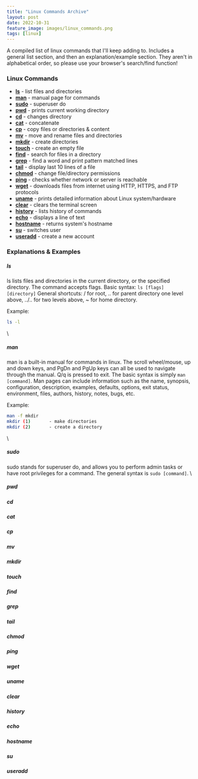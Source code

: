 ```yaml
---
title: "Linux Commands Archive"
layout: post
date: 2022-10-31
feature_image: images/linux_commands.png
tags: [linux]
---
```


A compiled list of linux commands that I'll keep adding to. Includes a general list section, and then an explanation/example section. They aren't in alphabetical order, so please use your browser's search/find function!

<!--more-->

### Linux Commands
- [**ls**](#ls) - list files and directories
- [**man**](#man) - manual page for commands
- [**sudo**](#sudo) - superuser do
- [**pwd**](#pwd) - prints current working directory
- [**cd**](#cd) - changes directory
- [**cat**](#cat) - concatenate
- [**cp**](#cp) - copy files or directories & content
- [**mv**](#mv) - move and rename files and directories
- [**mkdir**](#mkdir) - create directories 
- [**touch**](#touch) - create an empty file 
- [**find**](#find) - search for files in a directory
- [**grep**](#grep) - find a word and print pattern matched lines
- [**tail**](#tail) - display last 10 lines of a file 
- [**chmod**](#chmod) - change file/directory permissions 
- [**ping**](#ping) - checks whether network or server is reachable
- [**wget**](#wget) - downloads files from internet using HTTP, HTTPS, and FTP protocols
- [**uname**](#uname) - prints detailed information about Linux system/hardware
- [**clear**](#clear) - clears the terminal screen
- [**history**](#history) - lists history of commands
- [**echo**](#echo) - displays a line of text
- [**hostname**](#hostname) - returns system's hostname 
- [**su**](#su) - switches user
- [**useradd**](#useradd) - create a new account



### Explanations & Examples

##### ls
ls lists files and directories in the current directory, or the specified directory. The command accepts flags. 
Basic syntax: `ls [flags] [directory]`
General shortcuts: / for root, .. for parent directory one level above, ../.. for two levels above, ~ for home directory.

Example:
```sh
ls -l
```
\

##### man
man is a built-in manual for commands in linux. The scroll wheel/mouse, up and down keys, and PgDn and PgUp keys can all be used to navigate through the manual. Q/q is pressed to exit. The basic syntax is simply `man [command]`.
Man pages can include information such as the name, synopsis, configuration, description, examples, defaults, options, exit status, environment, files, authors, history, notes, bugs, etc. 

Example:
```sh
man -f mkdir
mkdir (1)       - make directories
mkdir (2)       - create a directory
```
\

##### sudo
sudo stands for superuser do, and allows you to perform admin tasks or have root privileges for a command. The general syntax is `sudo [command]`.
\

##### pwd
##### cd
##### cat
##### cp
##### mv
##### mkdir
##### touch
##### find
##### grep
##### tail
##### chmod
##### ping
##### wget
##### uname
##### clear
##### history
##### echo
##### hostname
##### su
##### useradd
